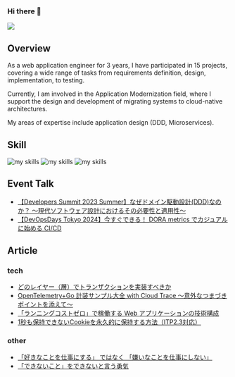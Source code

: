 ### Hi there 👋

[![](https://komarev.com/ghpvc/?username=takuuum&style=flat)](https://github.com/antonkomarev/github-profile-views-counter)

## Overview
As a web application engineer for 3 years, I have participated in 15 projects, covering a wide range of tasks from requirements definition, design, implementation, to testing.

Currently, I am involved in the Application Modernization field, where I support the design and development of migrating systems to cloud-native architectures.

My areas of expertise include application design (DDD, Microservices).

## Skill
<img alt="my skills" src="https://skillicons.dev/icons?theme=light&perline=8&i=go,ts,py,nestjs" />
<img alt="my skills" src="https://skillicons.dev/icons?theme=light&perline=8&i=gcp,terraform,docker" />
<img alt="my skills" src="https://skillicons.dev/icons?theme=light&perline=8&i=mysql,postgres" />
<!-- [![Top Langs](https://github-readme-stats.vercel.app/api/top-langs/?username=takuuum)](https://github.com/anuraghazra/github-readme-stats) -->

## Event Talk
- [【Developers Summit 2023 Summer】なぜドメイン駆動設計(DDD)なのか？ ～現代ソフトウェア設計におけるその必要性と適用性～](https://codezine.jp/devonline/archive/session/157)
- [【DevOpsDays Tokyo 2024】今すぐできる！ DORA metrics でカジュアルに始める CI/CD](https://confengine.com/conferences/devopsdays-tokyo-2024/proposal/19720/dora-metrics-cicd)

## Article
### tech
- [どのレイヤー（層）でトランザクションを実装すべきか](https://zenn.dev/cloud_ace/articles/transaction-architecture)
- [OpenTelemetry+Go 計装サンプル大全 with Cloud Trace 〜意外なつまづきポイントを添えて〜](https://zenn.dev/cloud_ace/articles/opentelemetry-go)
- [「ランニングコストゼロ」で稼働する Web アプリケーションの技術構成](https://zenn.dev/cloud_ace/articles/free-web-architecture)
- [1秒も保持できないCookieを永久的に保持する方法（ITP2.3対応）](https://qiita.com/takuuuum/items/ad445844eb131d5e59cb)
### other
- [「好きなことを仕事にする」 ではなく 「嫌いなことを仕事にしない」](https://note.com/mizutaku0705/n/nb61178496061)
- [「できないこと」をできないと言う勇気](https://note.com/mizutaku0705/n/nafbca7b3635f)
